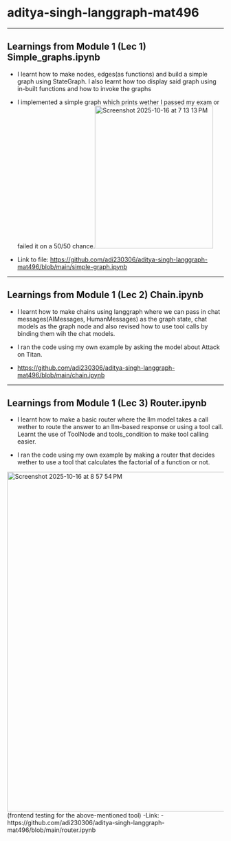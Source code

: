 # aditya-singh-langgraph-mat496

---
## Learnings from Module 1 (Lec 1) Simple_graphs.ipynb
- I learnt how to make nodes, edges(as functions) and build a simple graph using StateGraph. I also learnt how too display said graph using in-built functions and how to invoke the graphs
  
- I implemented a simple graph which prints wether I passed my exam or failed it on a 50/50 chance.<img width="275" height="331" alt="Screenshot 2025-10-16 at 7 13 13 PM" src="https://github.com/user-attachments/assets/dc41058c-6ed4-48b2-8fca-8926a0933529" />
- Link to file: https://github.com/adi230306/aditya-singh-langgraph-mat496/blob/main/simple-graph.ipynb

---
## Learnings from Module 1 (Lec 2) Chain.ipynb
- I learnt how to make chains using langgraph where we can pass in chat messages(AIMessages, HumanMessages) as the graph state, chat models as the graph node and also revised how to use tool calls by binding them wih the chat models.
  
- I ran the code using my own example by asking the model about Attack on Titan.
  
- https://github.com/adi230306/aditya-singh-langgraph-mat496/blob/main/chain.ipynb

---
## Learnings from Module 1 (Lec 3) Router.ipynb
- I learnt how to make a basic router where the llm model takes a call wether to route the answer to an llm-based response or using a tool call. Learnt the use of ToolNode and tools_condition to make tool calling easier.
  
- I ran the code using my own example by making a router that decides wether to use a tool that calculates the factorial of a function or not.
<img width="1440" height="788" alt="Screenshot 2025-10-16 at 8 57 54 PM" src="https://github.com/user-attachments/assets/bfe73e58-637f-4c54-b966-08a86ba7d803" />
(frontend testing for the above-mentioned tool)
-Link: - https://github.com/adi230306/aditya-singh-langgraph-mat496/blob/main/router.ipynb
